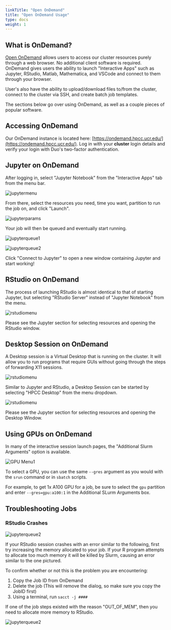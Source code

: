 ```yaml
---
linkTitle: "Open OnDemand"
title: "Open OnDemand Usage"
type: docs
weight: 1
---
```


## What is OnDemand?

[Open OnDemand](https://openondemand.org/) allows users to access our cluster resources purely through a web browser. No additional client software is required. OnDemand gives users the ability to launch "Interactive Apps" such as Jupyter, RStudio, Matlab, Mathematica, and VSCode and connect to them through your browser.

User's also have the ability to upload/download files to/from the cluster, connect to the cluster via SSH, and create batch job templates.

The sections below go over using OnDemand, as well as a couple pieces of popular software.


## Accessing OnDemand

Our OnDemand instance is located here: [https://ondemand.hpcc.ucr.edu/](https://ondemand.hpcc.ucr.edu/). Log in with your **cluster** login details and verify your login with Duo's two-factor authentication.


## Jupyter on OnDemand

After logging in, select "Jupyter Notebook" from the "Interactive Apps" tab from the menu bar.

![jupytermenu](/img/ondemand_jupyter1.png)

From there, select the resources you need, time you want, partition to run the job on, and click "Launch".

![jupyterparams](/img/ondemand_jupyter2.png)

Your job will then be queued and eventually start running.

![jupyterqueue1](/img/ondemand_jupyter3.png)

![jupyterqueue2](/img/ondemand_jupyter4.png)

Click "Connect to Jupyter" to open a new window containing Jupyter and start working!


## RStudio on OnDemand

The process of launching RStudio is almost identical to that of starting Jupyter, but selecting "RStudio Server" instead of "Jupyter Notebook" from the menu.

![rstudiomenu](/img/ondemand_rstudio1.png)

Please see the Jupyter section for selecting resources and opening the RStudio window.


## Desktop Session on OnDemand

A Desktop session is a Virtual Desktop that is running on the cluster. It will allow you to run programs that require GUIs without going through the steps of forwarding X11 sessions.

![rstudiomenu](/img/ondemand_desktop2.png)

Similar to Jupyter and RStudio, a Desktop Session can be started by selecting "HPCC Desktop" from the menu dropdown.

![rstudiomenu](/img/ondemand_desktop1.png)

Please see the Jupyter section for selecting resources and opening the Desktop Window.


## Using GPUs on OnDemand

In many of the interactive session launch pages, the "Additional Slurm Arguments" option is available.

![GPU Menu1](/img/ondemand_use_gpu.png)

To select a GPU, you can use the same `--gres` argument as you would with the `srun` command or in `sbatch` scripts.

For example, to get 1x A100 GPU for a job, be sure to select the `gpu` partition and enter `--gres=gpu:a100:1` in the Additional SLurm Arguments box.


## Troubleshooting Jobs

### RStudio Crashes

![jupyterqueue2](/img/ondemand_r_crash.png)

If your RStudio session crashes with an error similar to the following, first try increasing the memory allocated to your job. If your R program attempts to allocate too much memory it will be killed by Slurm, causing an error similar to the one pictured.

To confirm whether or not this is the problem you are encountering:
1. Copy the Job ID from OnDemand
2. Delete the job (This will remove the dialog, so make sure you copy the JobID first)
3. Using a terminal, run `sacct -j ####`

If one of the job steps existed with the reason "OUT_OF_MEM", then you need to allocate more memory to RStudio.

![jupyterqueue2](/img/ondemand_r_crash2.png)
